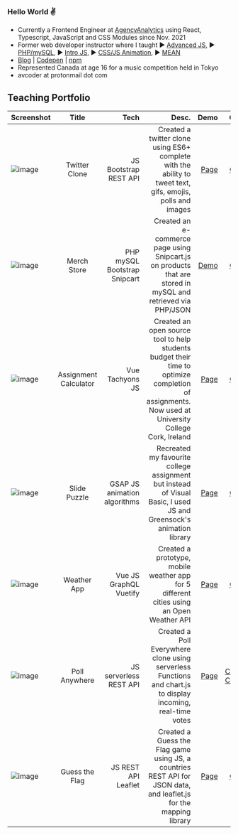 ### Hello World :v:

- Currently a Frontend Engineer at [AgencyAnalytics](https://agencyanalytics.com/) using React, Typescript, JavaScript and CSS Modules since Nov. 2021
- Former web developer instructor where I taught ▶️ [Advanced JS](https://www.youtube.com/watch?v=ami_t8VVjPw&list=PLhbE5nKJVCT_LOrPtasCwXKP0W5TV6qRt&index=58), ▶️ [PHP/mySQL](https://www.loom.com/share/83a7556480974a2fa66420f4f750fa60), ▶️ [Intro JS](https://www.youtube.com/watch?v=JysxaivtjaY#t=3m28s), ▶️ [CSS/JS Animation](https://www.youtube.com/watch?v=Je9lpYntJk8#t=1h33m30s), ▶️ [MEAN](https://www.youtube.com/watch?v=QyXI09eP7uc#t=4m08s)
- [Blog](https://codevilla.hashnode.dev/) | [Codepen](https://codepen.io/codevilla) | [npm](https://www.npmjs.com/package/html5entitieses6)
- Represented Canada at age 16 for a music competition held in Tokyo
- avcoder at protonmail dot com


## Teaching Portfolio
| Screenshot    | Title         | Tech  | Desc.   | Demo  | Code |
| ------------- |:-------------:| -----:| -----:| -----:|-----:|
|![image](https://user-images.githubusercontent.com/7874705/190832874-c000deef-5c52-48cf-9941-e08bd63229ea.png)|Twitter Clone|JS Bootstrap REST API|Created a twitter clone using ES6+ complete with the ability to tweet text, gifs, emojis, polls and images|[Page](https://twitter-es6.netlify.app/)|[Code](https://github.com/avcoder/twitter2020)|
|![image](https://user-images.githubusercontent.com/7874705/190830278-f0c8e166-a189-44d0-ab27-e721cb44ac32.png)|Merch Store|PHP mySQL Bootstrap Snipcart|Created an e-commerce page using Snipcart.js on products that are stored in mySQL and retrieved via PHP/JSON|[Demo](https://lamp.computerstudi.es/~Albert2/comp1006/week12/merch.php)|[Code](https://github.com/avcoder/c1006-gametracker)|
| ![image](https://user-images.githubusercontent.com/7874705/190830935-c255c691-742f-4b5a-b714-2dfc5a32dc2c.png) | Assignment Calculator | Vue Tachyons JS | Created an open source tool to help students budget their time to optimize completion of assignments. Now used at University College Cork, Ireland | [Page](https://codepen.io/codevilla/pen/PbZGZq) | [Code](https://github.com/avcoder/assignment_calculator)
|![image](https://user-images.githubusercontent.com/7874705/190831333-210e4abe-865d-40ed-8223-b65015c31f82.png)|Slide Puzzle|GSAP JS animation algorithms|Recreated my favourite college assignment but instead of Visual Basic, I used JS and Greensock's animation library|[Page](https://slide-puzzle-game.netlify.app/)|[Code](https://github.com/avcoder/slide_puzzle)|
|![image](https://user-images.githubusercontent.com/7874705/190832419-44beb352-82d2-4391-a5e6-867a4f56bb3b.png)|Weather App|Vue JS GraphQL Vuetify|Created a prototype, mobile weather app for 5 different cities using an Open Weather API|[Page](https://weather-pwapp.netlify.app/)|[Code](https://github.com/avcoder/weather-app-pwa)|
|![image](https://user-images.githubusercontent.com/7874705/190832624-0988aad6-11e7-4a34-a874-101336cb46d7.png)|Poll Anywhere|JS serverless REST API|Created a Poll Everywhere clone using serverless Functions and chart.js to display incoming, real-time votes|[Page](https://poll-anywhere.netlify.app/)|[Code1](https://github.com/avcoder/serverless-vote2/blob/main/functions/hello.js) [Code2](https://github.com/avcoder/serverless-vote2b/blob/main/index.js)|
|![image](https://user-images.githubusercontent.com/7874705/190832750-ae69e929-376c-4d59-a5e2-34b221109cf7.png)|Guess the Flag|JS REST API Leaflet|Created a Guess the Flag game using JS, a countries REST API for JSON data, and leaflet.js for the mapping library|[Page](https://guess-the-flag-game.netlify.app/)|[Code](https://github.com/avcoder/guess-the-flag)|
